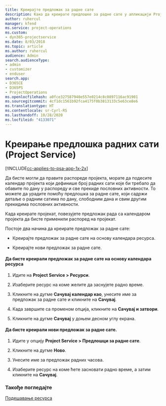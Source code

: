 ```yaml
---
title: Креирајте предложак за радне сате
description: Како да креирате предлошке за радне сате у апликацији Project Service
author: ruhercul
manager: kfend
ms.service: project-operations
ms.custom:
- dyn365-projectservice
ms.date: 8/03/2018
ms.topic: article
ms.author: ruhercul
audience: Admin
search.audienceType:
- admin
- customizer
- enduser
search.app:
- D365CE
- D365PS
- ProjectOperations
ms.openlocfilehash: a0fce327587940e557e0214c8c0897116ac91901
ms.sourcegitcommit: 4cf1dc1561b92fca4175f0b3813133c5e63ce8e6
ms.translationtype: HT
ms.contentlocale: sr-Cyrl-RS
ms.lasthandoff: 10/28/2020
ms.locfileid: "4133071"
---
```

# <a name="create-a-work-hours-template-project-service"></a>Креирање предлошка радних сати (Project Service)

[!INCLUDE[cc-applies-to-psa-app-1x-2x](../includes/cc-applies-to-psa-app-1x-2x.md)]

Да бисте могли да правите распореде пројекта, морате да подесите календар пројекта који дефинише број радних сати које би требало да обавите по дану у распореду и све прекиде пословних активности. То можете да урадите помоћу предлошка за радне сате, који садржи детаље о радним сатима по дану, слободним дана и свим другим прекидима пословних активности.  
  
 Када креирате пројекат, повезујете предложак рада са календаром пројекта да бисте применили распоред на пројекат.  
  
 Постоје два начина да креирате предложак за радне сате:  
  
-   Креирајте предложак за радне сате на основу календара ресурса.  
  
-   Креирајте нови предложак за радне сате.  
  
#### <a name="to-create-a-work-hours-template-based-on-a-resources-calendar"></a>Да бисте креирали предложак за радне сате на основу календара ресурса  
  
1.  Идите на **Project Service > Ресурси**.  
  
2.  Изаберите ресурс на коме желите да заснујете радно време.  
  
3.  Кликните на дугме **Сачувај календар као**, унесите име за предложак за радне сате и кликните на **Сачувај**.  
  
4.  Када завршите са променом опција, кликните на **Сачувај и затвори**.  
  
5.  Кликните на дугме **Сачувај** у доњем десном углу екрана.  
  
#### <a name="to-create-a-new-work-hours-template"></a>Да бисте креирали нови предложак за радне сате.  
  
1.  Идите у опцију **Project Service > Предлошци за радне сате**.  
  
2.  Кликните на дугме **Ново**.  
  
3.  Унесите име за предложак радних часова.  
  
4.  Изаберите ресурс на коме ћете засновати радно време, а затим кликните на **Сачувај**.  
  
### <a name="see-also"></a>Такође погледајте  
 [Подешавање ресурса](../psa/set-up-resources.md)
